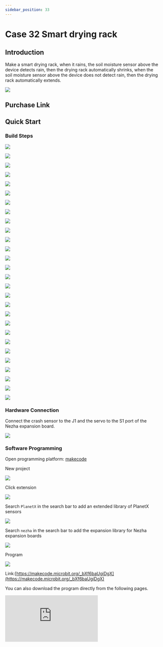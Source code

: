 ```yaml
---
sidebar_position: 33
---
```


# Case 32 Smart drying rack

## Introduction

Make a smart drying rack, when it rains, the soil moisture sensor above the device detects rain, then the drying rack automatically shrinks, when the soil moisture sensor above the device does not detect rain, then the drying rack automatically extends.




![](./images/nezha-inventors-kit-v2-case-32-01.png)

## Purchase Link



## Quick Start

### Build Steps

![](./images/nezha-inventors-kit-v2-step-32-01.png)

![](./images/nezha-inventors-kit-v2-step-32-02.png)

![](./images/nezha-inventors-kit-v2-step-32-03.png)

![](./images/nezha-inventors-kit-v2-step-32-04.png)

![](./images/nezha-inventors-kit-v2-step-32-05.png)

![](./images/nezha-inventors-kit-v2-step-32-06.png)

![](./images/nezha-inventors-kit-v2-step-32-07.png)

![](./images/nezha-inventors-kit-v2-step-32-08.png)

![](./images/nezha-inventors-kit-v2-step-32-09.png)

![](./images/nezha-inventors-kit-v2-step-32-10.png)

![](./images/nezha-inventors-kit-v2-step-32-11.png)

![](./images/nezha-inventors-kit-v2-step-32-12.png)

![](./images/nezha-inventors-kit-v2-step-32-13.png)

![](./images/nezha-inventors-kit-v2-step-32-14.png)

![](./images/nezha-inventors-kit-v2-step-32-15.png)

![](./images/nezha-inventors-kit-v2-step-32-16.png)

![](./images/nezha-inventors-kit-v2-step-32-17.png)

![](./images/nezha-inventors-kit-v2-step-32-18.png)

![](./images/nezha-inventors-kit-v2-step-32-19.png)

![](./images/nezha-inventors-kit-v2-step-32-20.png)

![](./images/nezha-inventors-kit-v2-step-32-21.png)

![](./images/nezha-inventors-kit-v2-step-32-22.png)

![](./images/nezha-inventors-kit-v2-step-32-23.png)

![](./images/nezha-inventors-kit-v2-step-32-24.png)

![](./images/nezha-inventors-kit-v2-step-32-25.png)

![](./images/nezha-inventors-kit-v2-step-32-26.png)

![](./images/nezha-inventors-kit-v2-step-32-27.png)

![](./images/nezha-inventors-kit-v2-step-32-28.png)


### Hardware Connection

Connect the crash sensor to the J1 and the servo to the S1 port of the Nezha expansion board.

![](./images/nezha-inventors-kit-v2-case-32-02.png)

### Software Programming

Open programming platform: [makecode](https://makecode.microbit.org/#)

New project

![](./images/nezha-inventors-kit-v2-case-19-03.png)

Click extension

![](./images/nezha-inventors-kit-v2-case-19-04.png)


Search `PlanetX` in the search bar to add an extended library of PlanetX sensors

![](./images/nezha-inventors-kit-v2-case-19-05.png)

Search `nezha` in the search bar to add the expansion library for Nezha expansion boards

![](./images/nezha-inventors-kit-v2-case-19-06.png)

Program

![](./images/nezha-inventors-kit-v2-case-32-07.png)


Link:[https://makecode.microbit.org/_bXf6baUgiDgX](https://makecode.microbit.org/_bXf6baUgiDgX)

You can also download the program directly from the following pages.

<div
    style={{
        position: 'relative',
        paddingBottom: '60%',
        overflow: 'hidden',
    }}
>
    <iframe
        src="https://makecode.microbit.org/_bXf6baUgiDgX"
        frameborder="0"
        sandbox="allow-popups allow-forms allow-scripts allow-same-origin"
        style={{
            position: 'absolute',
            width: '100%',
            height: '100%',
        }}
    />
</div>

### Result

When it rains, the soil moisture sensor above the device detects rain, at which time the drying rack automatically contracts, and when the soil moisture sensor above the device does not detect rain, the drying rack automatically extends.

![](./images/nezha-inventors-kit-v2-case-32.gif)
